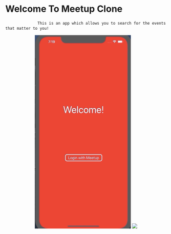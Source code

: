 # Welcome To Meetup Clone
                  This is an app which allows you to search for the events that matter to you!
 
<p align= "center">
<img src= "https://github.com/Ashlirankin18/MeetupClone/blob/master/Feb-26-2020%2019-31-15.gif" width = "300" >
<img src= "https://github.com/Ashlirankin18/MeetupClone/blob/master/Feb-26-2020%2019-30-50.gif" width = "300" >
</p>

